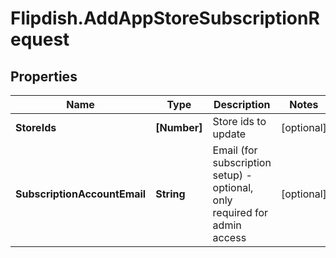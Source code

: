 # Flipdish.AddAppStoreSubscriptionRequest

## Properties
Name | Type | Description | Notes
------------ | ------------- | ------------- | -------------
**StoreIds** | **[Number]** | Store ids to update | [optional] 
**SubscriptionAccountEmail** | **String** | Email (for subscription setup) - optional, only required for admin access | [optional] 


